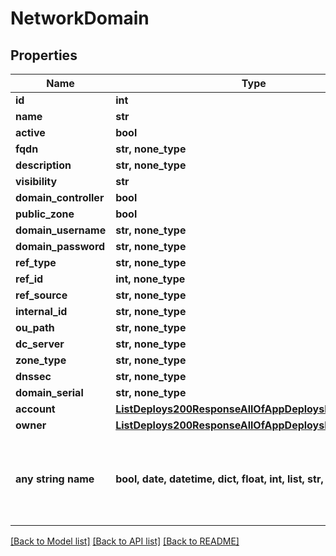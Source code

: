# NetworkDomain


## Properties
Name | Type | Description | Notes
------------ | ------------- | ------------- | -------------
**id** | **int** |  | [optional] 
**name** | **str** |  | [optional] 
**active** | **bool** |  | [optional] 
**fqdn** | **str, none_type** |  | [optional] 
**description** | **str, none_type** |  | [optional] 
**visibility** | **str** |  | [optional] 
**domain_controller** | **bool** |  | [optional] 
**public_zone** | **bool** |  | [optional] 
**domain_username** | **str, none_type** |  | [optional] 
**domain_password** | **str, none_type** |  | [optional] 
**ref_type** | **str, none_type** |  | [optional] 
**ref_id** | **int, none_type** |  | [optional] 
**ref_source** | **str, none_type** |  | [optional] 
**internal_id** | **str, none_type** |  | [optional] 
**ou_path** | **str, none_type** |  | [optional] 
**dc_server** | **str, none_type** |  | [optional] 
**zone_type** | **str, none_type** |  | [optional] 
**dnssec** | **str, none_type** |  | [optional] 
**domain_serial** | **str, none_type** |  | [optional] 
**account** | [**ListDeploys200ResponseAllOfAppDeploysInnerInstance**](ListDeploys200ResponseAllOfAppDeploysInnerInstance.md) |  | [optional] 
**owner** | [**ListDeploys200ResponseAllOfAppDeploysInnerInstance**](ListDeploys200ResponseAllOfAppDeploysInnerInstance.md) |  | [optional] 
**any string name** | **bool, date, datetime, dict, float, int, list, str, none_type** | any string name can be used but the value must be the correct type | [optional]

[[Back to Model list]](../README.md#documentation-for-models) [[Back to API list]](../README.md#documentation-for-api-endpoints) [[Back to README]](../README.md)


